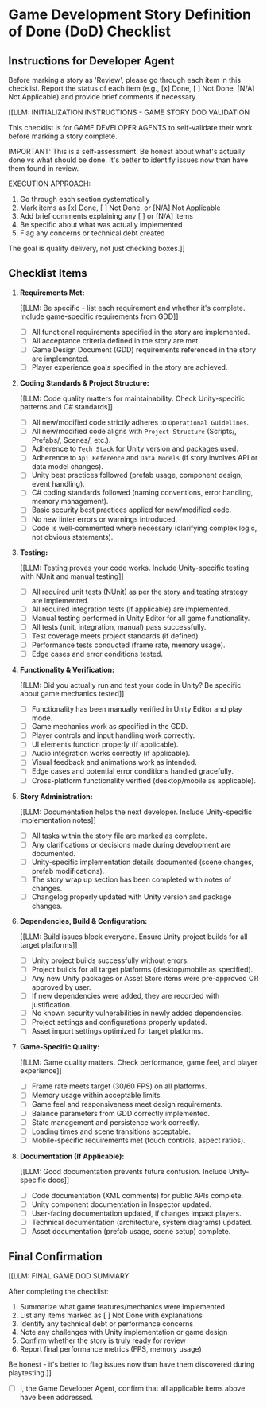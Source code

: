 <!-- Powered by XIAOMA™ Core -->

# Game Development Story Definition of Done (DoD) Checklist

## Instructions for Developer Agent

Before marking a story as 'Review', please go through each item in this checklist. Report the status of each item (e.g., [x] Done, [ ] Not Done, [N/A] Not Applicable) and provide brief comments if necessary.

[[LLM: INITIALIZATION INSTRUCTIONS - GAME STORY DOD VALIDATION

This checklist is for GAME DEVELOPER AGENTS to self-validate their work before marking a story complete.

IMPORTANT: This is a self-assessment. Be honest about what's actually done vs what should be done. It's better to identify issues now than have them found in review.

EXECUTION APPROACH:

1. Go through each section systematically
2. Mark items as [x] Done, [ ] Not Done, or [N/A] Not Applicable
3. Add brief comments explaining any [ ] or [N/A] items
4. Be specific about what was actually implemented
5. Flag any concerns or technical debt created

The goal is quality delivery, not just checking boxes.]]

## Checklist Items

1. **Requirements Met:**

   [[LLM: Be specific - list each requirement and whether it's complete. Include game-specific requirements from GDD]]
   - [ ] All functional requirements specified in the story are implemented.
   - [ ] All acceptance criteria defined in the story are met.
   - [ ] Game Design Document (GDD) requirements referenced in the story are implemented.
   - [ ] Player experience goals specified in the story are achieved.

2. **Coding Standards & Project Structure:**

   [[LLM: Code quality matters for maintainability. Check Unity-specific patterns and C# standards]]
   - [ ] All new/modified code strictly adheres to `Operational Guidelines`.
   - [ ] All new/modified code aligns with `Project Structure` (Scripts/, Prefabs/, Scenes/, etc.).
   - [ ] Adherence to `Tech Stack` for Unity version and packages used.
   - [ ] Adherence to `Api Reference` and `Data Models` (if story involves API or data model changes).
   - [ ] Unity best practices followed (prefab usage, component design, event handling).
   - [ ] C# coding standards followed (naming conventions, error handling, memory management).
   - [ ] Basic security best practices applied for new/modified code.
   - [ ] No new linter errors or warnings introduced.
   - [ ] Code is well-commented where necessary (clarifying complex logic, not obvious statements).

3. **Testing:**

   [[LLM: Testing proves your code works. Include Unity-specific testing with NUnit and manual testing]]
   - [ ] All required unit tests (NUnit) as per the story and testing strategy are implemented.
   - [ ] All required integration tests (if applicable) are implemented.
   - [ ] Manual testing performed in Unity Editor for all game functionality.
   - [ ] All tests (unit, integration, manual) pass successfully.
   - [ ] Test coverage meets project standards (if defined).
   - [ ] Performance tests conducted (frame rate, memory usage).
   - [ ] Edge cases and error conditions tested.

4. **Functionality & Verification:**

   [[LLM: Did you actually run and test your code in Unity? Be specific about game mechanics tested]]
   - [ ] Functionality has been manually verified in Unity Editor and play mode.
   - [ ] Game mechanics work as specified in the GDD.
   - [ ] Player controls and input handling work correctly.
   - [ ] UI elements function properly (if applicable).
   - [ ] Audio integration works correctly (if applicable).
   - [ ] Visual feedback and animations work as intended.
   - [ ] Edge cases and potential error conditions handled gracefully.
   - [ ] Cross-platform functionality verified (desktop/mobile as applicable).

5. **Story Administration:**

   [[LLM: Documentation helps the next developer. Include Unity-specific implementation notes]]
   - [ ] All tasks within the story file are marked as complete.
   - [ ] Any clarifications or decisions made during development are documented.
   - [ ] Unity-specific implementation details documented (scene changes, prefab modifications).
   - [ ] The story wrap up section has been completed with notes of changes.
   - [ ] Changelog properly updated with Unity version and package changes.

6. **Dependencies, Build & Configuration:**

   [[LLM: Build issues block everyone. Ensure Unity project builds for all target platforms]]
   - [ ] Unity project builds successfully without errors.
   - [ ] Project builds for all target platforms (desktop/mobile as specified).
   - [ ] Any new Unity packages or Asset Store items were pre-approved OR approved by user.
   - [ ] If new dependencies were added, they are recorded with justification.
   - [ ] No known security vulnerabilities in newly added dependencies.
   - [ ] Project settings and configurations properly updated.
   - [ ] Asset import settings optimized for target platforms.

7. **Game-Specific Quality:**

   [[LLM: Game quality matters. Check performance, game feel, and player experience]]
   - [ ] Frame rate meets target (30/60 FPS) on all platforms.
   - [ ] Memory usage within acceptable limits.
   - [ ] Game feel and responsiveness meet design requirements.
   - [ ] Balance parameters from GDD correctly implemented.
   - [ ] State management and persistence work correctly.
   - [ ] Loading times and scene transitions acceptable.
   - [ ] Mobile-specific requirements met (touch controls, aspect ratios).

8. **Documentation (If Applicable):**

   [[LLM: Good documentation prevents future confusion. Include Unity-specific docs]]
   - [ ] Code documentation (XML comments) for public APIs complete.
   - [ ] Unity component documentation in Inspector updated.
   - [ ] User-facing documentation updated, if changes impact players.
   - [ ] Technical documentation (architecture, system diagrams) updated.
   - [ ] Asset documentation (prefab usage, scene setup) complete.

## Final Confirmation

[[LLM: FINAL GAME DOD SUMMARY

After completing the checklist:

1. Summarize what game features/mechanics were implemented
2. List any items marked as [ ] Not Done with explanations
3. Identify any technical debt or performance concerns
4. Note any challenges with Unity implementation or game design
5. Confirm whether the story is truly ready for review
6. Report final performance metrics (FPS, memory usage)

Be honest - it's better to flag issues now than have them discovered during playtesting.]]

- [ ] I, the Game Developer Agent, confirm that all applicable items above have been addressed.
